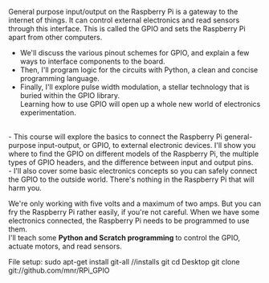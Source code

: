 General purpose input/output on the Raspberry Pi is a gateway to the internet of things.
It can control external electronics and read sensors through this interface. 
This is called the GPIO and sets the Raspberry Pi apart from other computers. 
<br/>
- We'll discuss the various pinout schemes for GPIO, and explain a few ways to interface components to the board.<br/>
- Then, I'll program logic for the circuits with Python, a clean and concise programming language. <br/>
- Finally, I'll explore pulse width modulation, a stellar technology that is buried within the GPIO library. <br/>
Learning how to use GPIO will open up a whole new world of electronics experimentation. <br/>
<br/>
- This course will explore the basics to connect the Raspberry Pi general-purpose input-output, or GPIO, to
external electronic devices. I'll show you where to find the GPIO on different models of the Raspberry Pi, the multiple types
of GPIO headers, and the difference between input and output pins.<br/>
- I'll also cover some basic electronics concepts so you can safely connect the GPIO to the outside world. There's nothing in 
the Raspberry Pi that will harm you.<br/>

We're only working with five volts and a maximum of two amps. But you can fry the Raspberry Pi rather easily, if you're not 
careful. When we have some electronics connected, the Raspberry Pi needs to be programmed to use them. <br/>
I'll teach some <b> Python and Scratch programming </b> to control the GPIO, actuate motors, and read sensors.<br/>


File setup:
sudo apt-get install git-all //installs git
cd Desktop
git clone git://github.com/mnr/RPi_GPIO

